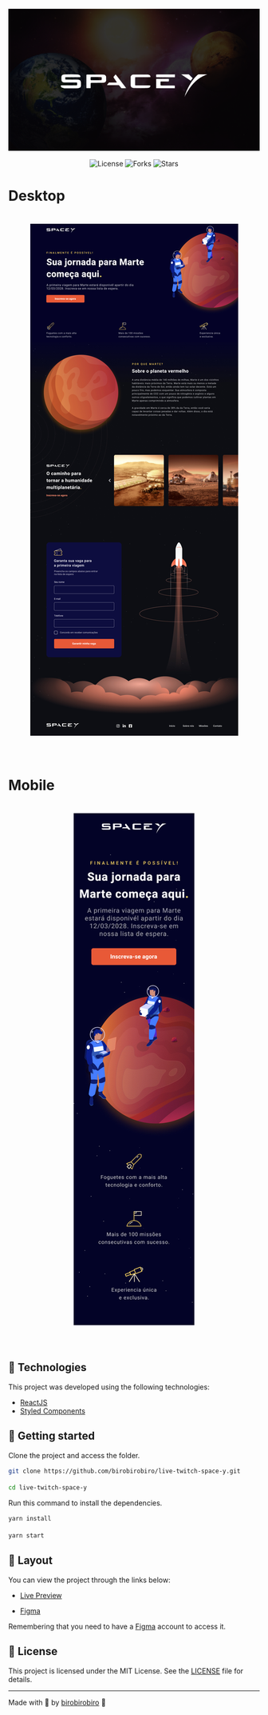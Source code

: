 <p align="center">
  <img alt="SpaceY" src=".github/cover.png">
</p>

<p align="center">
  <img  src="https://img.shields.io/static/v1?label=license&message=MIT&color=0B1E8A&labelColor=E85937" alt="License">
  
  <img src="https://img.shields.io/github/forks/birobirobiro/live-twitch-space-y?label=forks&message=MIT&color=0B1E8A&labelColor=E85937" alt="Forks">

  <img src="https://img.shields.io/github/stars/birobirobiro/birobirobiro/live-twitch-space-y?label=stars&message=MIT&color=0B1E8A&labelColor=E85937" alt="Stars">
</p>

# Desktop

<h1 align="center">
    <img alt="Preview Desktop" title="Preview Desktop" src=".github/Desktop.jpg" />
</h1>

<br>

# Mobile

<h1 align="center">
    <img alt="Preview Mobile" title="Preview Mobile" src=".github/Mobile.jpg" />
</h1>

<br>

## 🧪 Technologies

This project was developed using the following technologies:

- [ReactJS](https://reactjs.org/)
- [Styled Components](https://styled-components.com/)

## 🚀 Getting started

Clone the project and access the folder.

```bash
git clone https://github.com/birobirobiro/live-twitch-space-y.git

cd live-twitch-space-y

```

Run this command to install the dependencies.

```bash
yarn install

yarn start
```

## 🔖 Layout

You can view the project through the links below:

- [Live Preview](#)

- [Figma](https://www.figma.com/community/file/986447430009792279/duplicate)

Remembering that you need to have a [Figma](http://figma.com/) account to access it.

## 📝 License

This project is licensed under the MIT License. See the [LICENSE](LICENSE) file for details.

---

Made with 💜 by [birobirobiro](https://www.birobirobiro.dev) 👋
